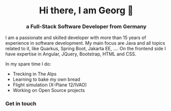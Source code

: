 <h1 align="center">Hi there, I am Georg 👋 </h1>
<h3 align="center">a Full-Stack Software Developer from Germany</h3>
  
<p>
  I am a passionate and skilled developer with more than 15 years of experience in software development. My main focus are Java and all topics related to it, like Quarkus, Spring Boot, Jakarta EE, .... 
  On the frontend side I have expertise in Angular, JQuery, Bootstrap, HTML and CSS.
</p>  

<p>
  In my spare time I do:
  <ul>
    <li>Trecking in The Alps</li>
    <li>Learning to bake my own bread</li>
    <li>Flight simulation (X-Plane 12/IVAO)</li>
    <li>Working on Open Source projects</li>
  </ul>
</p>

### Get in touch


